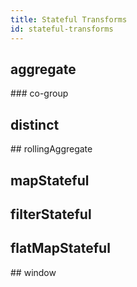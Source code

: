 ```yaml
---
title: Stateful Transforms
id: stateful-transforms
---
```


## aggregate

### co-group

## distinct

## rollingAggregate

## mapStateful

## filterStateful

## flatMapStateful

## window
